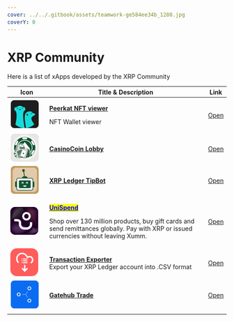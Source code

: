```yaml
---
cover: ../../.gitbook/assets/teamwork-ge584ee34b_1280.jpg
coverY: 0
---
```


# XRP Community

Here is a list of xApps developed by the XRP Community

<table><thead><tr><th width="111.33333333333331">Icon</th><th width="560">Title &#x26; Description</th><th>Link</th></tr></thead><tbody><tr><td><img src="../../.gitbook/assets/image (2) (7).png" alt=""></td><td><p><a href="peerkat-nft-viewer.md"><strong>Peerkat NFT viewer</strong> </a></p><p>NFT Wallet viewer</p></td><td><a href="https://xumm.app/detect/xapp:peerkat.viewer">Open</a></td></tr><tr><td><img src="../../.gitbook/assets/image (3) (4).png" alt=""></td><td><a href="casinocoin-lobby.md"><strong>CasinoCoin Lobby</strong></a></td><td><a href="https://xumm.app/detect/xapp:csc.lobby">Open</a></td></tr><tr><td><img src="../../.gitbook/assets/image (5) (1) (1) (2) (1).png" alt=""></td><td><a href="xrp-ledger-tipbot.md"><strong>XRP Ledger TipBot</strong></a></td><td><a href="https://xumm.app/detect/xapp:flyingfox.tipbot">Open</a></td></tr><tr><td><img src="../../.gitbook/assets/image (6) (4).png" alt=""></td><td><p><a href="chispend-cash-out.md"><mark style="color:blue;"><strong>UniSpend</strong></mark></a></p><p>Shop over 130 million products, buy gift cards and send remittances globally. Pay with XRP or issued currencies without leaving Xumm.</p></td><td><a href="https://xumm.app/detect/xapp:chimoney.chispend">Open</a></td></tr><tr><td><img src="../../.gitbook/assets/image (11).png" alt=""></td><td><a href="transaction-exporter.md"><strong>Transaction Exporter</strong></a><br>Export your XRP Ledger account into .CSV format</td><td><a href="https://xumm.app/detect/xapp:xrpl365.txexporter">Open</a></td></tr><tr><td><img src="../../.gitbook/assets/image (4) (1) (2) (1).png" alt=""></td><td><a href="gatehub-trade.md"><strong>Gatehub Trade</strong></a></td><td><a href="https://xumm.app/detect/xapp:gatehub.trade">Open</a></td></tr><tr><td></td><td></td><td></td></tr></tbody></table>
